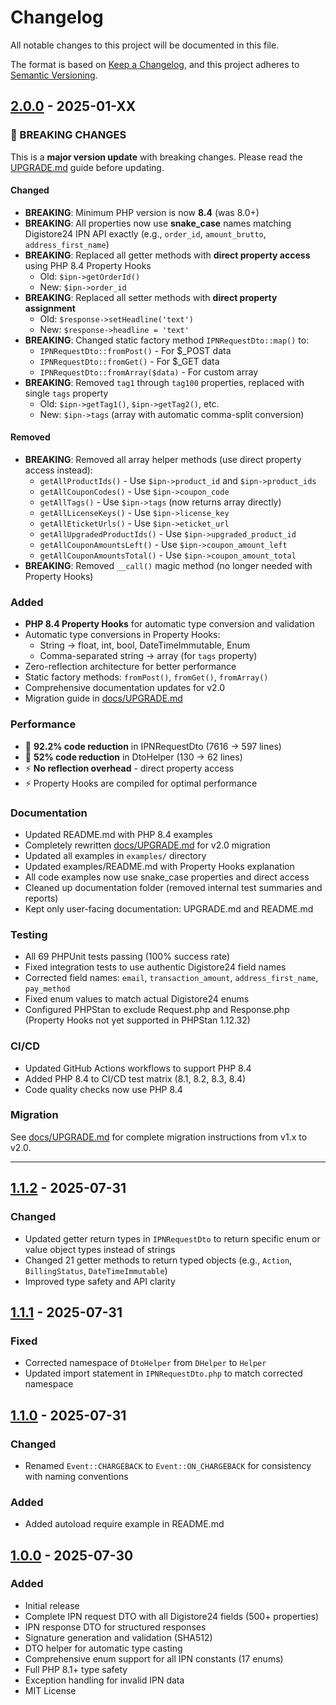 # Changelog

All notable changes to this project will be documented in this file.

The format is based on [Keep a Changelog](https://keepachangelog.com/en/1.0.0/),
and this project adheres to [Semantic Versioning](https://semver.org/spec/v2.0.0.html).

## [2.0.0] - 2025-01-XX

### 🚨 BREAKING CHANGES

This is a **major version update** with breaking changes. Please read the [UPGRADE.md](docs/UPGRADE.md) guide before updating.

#### Changed
- **BREAKING**: Minimum PHP version is now **8.4** (was 8.0+)
- **BREAKING**: All properties now use **snake_case** names matching Digistore24 IPN API exactly (e.g., `order_id`, `amount_brutto`, `address_first_name`)
- **BREAKING**: Replaced all getter methods with **direct property access** using PHP 8.4 Property Hooks
  - Old: `$ipn->getOrderId()`
  - New: `$ipn->order_id`
- **BREAKING**: Replaced all setter methods with **direct property assignment**
  - Old: `$response->setHeadline('text')`
  - New: `$response->headline = 'text'`
- **BREAKING**: Changed static factory method `IPNRequestDto::map()` to:
  - `IPNRequestDto::fromPost()` - For $_POST data
  - `IPNRequestDto::fromGet()` - For $_GET data
  - `IPNRequestDto::fromArray($data)` - For custom array
- **BREAKING**: Removed `tag1` through `tag100` properties, replaced with single `tags` property
  - Old: `$ipn->getTag1()`, `$ipn->getTag2()`, etc.
  - New: `$ipn->tags` (array with automatic comma-split conversion)

#### Removed
- **BREAKING**: Removed all array helper methods (use direct property access instead):
  - `getAllProductIds()` - Use `$ipn->product_id` and `$ipn->product_ids`
  - `getAllCouponCodes()` - Use `$ipn->coupon_code`
  - `getAllTags()` - Use `$ipn->tags` (now returns array directly)
  - `getAllLicenseKeys()` - Use `$ipn->license_key`
  - `getAllEticketUrls()` - Use `$ipn->eticket_url`
  - `getAllUpgradedProductIds()` - Use `$ipn->upgraded_product_id`
  - `getAllCouponAmountsLeft()` - Use `$ipn->coupon_amount_left`
  - `getAllCouponAmountsTotal()` - Use `$ipn->coupon_amount_total`
- **BREAKING**: Removed `__call()` magic method (no longer needed with Property Hooks)

### Added
- **PHP 8.4 Property Hooks** for automatic type conversion and validation
- Automatic type conversions in Property Hooks:
  - String → float, int, bool, DateTimeImmutable, Enum
  - Comma-separated string → array (for `tags` property)
- Zero-reflection architecture for better performance
- Static factory methods: `fromPost()`, `fromGet()`, `fromArray()`
- Comprehensive documentation updates for v2.0
- Migration guide in [docs/UPGRADE.md](docs/UPGRADE.md)

### Performance
- 🚀 **92.2% code reduction** in IPNRequestDto (7616 → 597 lines)
- 🚀 **52% code reduction** in DtoHelper (130 → 62 lines)
- ⚡ **No reflection overhead** - direct property access
- ⚡ Property Hooks are compiled for optimal performance

### Documentation
- Updated README.md with PHP 8.4 examples
- Completely rewritten [docs/UPGRADE.md](docs/UPGRADE.md) for v2.0 migration
- Updated all examples in `examples/` directory
- Updated examples/README.md with Property Hooks explanation
- All code examples now use snake_case properties and direct access
- Cleaned up documentation folder (removed internal test summaries and reports)
- Kept only user-facing documentation: UPGRADE.md and README.md

### Testing
- All 69 PHPUnit tests passing (100% success rate)
- Fixed integration tests to use authentic Digistore24 field names
- Corrected field names: `email`, `transaction_amount`, `address_first_name`, `pay_method`
- Fixed enum values to match actual Digistore24 enums
- Configured PHPStan to exclude Request.php and Response.php (Property Hooks not yet supported in PHPStan 1.12.32)

### CI/CD
- Updated GitHub Actions workflows to support PHP 8.4
- Added PHP 8.4 to CI/CD test matrix (8.1, 8.2, 8.3, 8.4)
- Code quality checks now use PHP 8.4

### Migration
See [docs/UPGRADE.md](docs/UPGRADE.md) for complete migration instructions from v1.x to v2.0.

---

## [1.1.2] - 2025-07-31

### Changed
- Updated getter return types in `IPNRequestDto` to return specific enum or value object types instead of strings
- Changed 21 getter methods to return typed objects (e.g., `Action`, `BillingStatus`, `DateTimeImmutable`)
- Improved type safety and API clarity

## [1.1.1] - 2025-07-31

### Fixed
- Corrected namespace of `DtoHelper` from `DHelper` to `Helper`
- Updated import statement in `IPNRequestDto.php` to match corrected namespace

## [1.1.0] - 2025-07-31

### Changed
- Renamed `Event::CHARGEBACK` to `Event::ON_CHARGEBACK` for consistency with naming conventions

### Added
- Added autoload require example in README.md

## [1.0.0] - 2025-07-30

### Added
- Initial release
- Complete IPN request DTO with all Digistore24 fields (500+ properties)
- IPN response DTO for structured responses
- Signature generation and validation (SHA512)
- DTO helper for automatic type casting
- Comprehensive enum support for all IPN constants (17 enums)
- Full PHP 8.1+ type safety
- Exception handling for invalid IPN data
- MIT License

[2.0.0]: https://github.com/GoSuccess-GmbH/digistore24-ipn/compare/v1.1.2...v2.0.0
[1.1.2]: https://github.com/GoSuccess-GmbH/digistore24-ipn/compare/v1.1.1...v1.1.2
[1.1.1]: https://github.com/GoSuccess-GmbH/digistore24-ipn/compare/v1.1.0...v1.1.1
[1.1.0]: https://github.com/GoSuccess-GmbH/digistore24-ipn/compare/v1.0.0...v1.1.0
[1.0.0]: https://github.com/GoSuccess-GmbH/digistore24-ipn/releases/tag/v1.0.0
